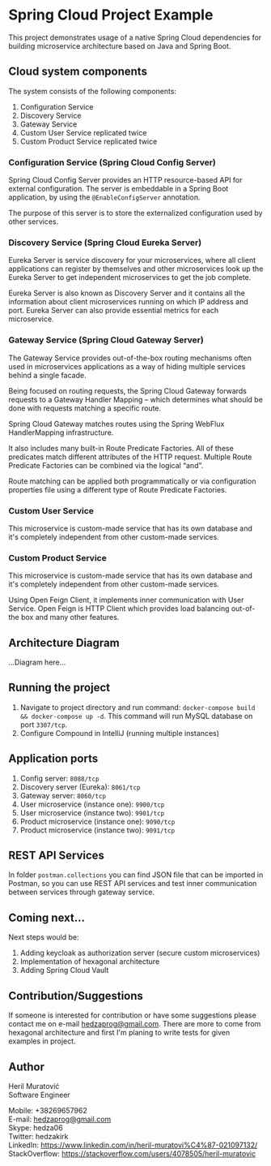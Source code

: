# Spring Cloud Project Example
This project demonstrates usage of a native Spring Cloud dependencies
for building microservice architecture based on Java and Spring Boot.


## Cloud system components
The system consists of the following components:
1. Configuration Service
2. Discovery Service
3. Gateway Service
4. Custom User Service replicated twice
5. Custom Product Service replicated twice


### Configuration Service (Spring Cloud Config Server)
Spring Cloud Config Server provides an HTTP resource-based API 
for external configuration. The server is embeddable in a Spring Boot application, 
by using the `@EnableConfigServer` annotation.

The purpose of this server is to store the externalized configuration used by other services.


### Discovery Service (Spring Cloud Eureka Server)
Eureka Server is service discovery for your microservices, where all client applications can register by 
themselves and other microservices look up the Eureka Server to get independent microservices to get the job complete.

Eureka Server is also known as Discovery Server and it contains all the information about client microservices 
running on which IP address and port. Eureka Server can also provide essential metrics for each microservice.


### Gateway Service (Spring Cloud Gateway Server)
The Gateway Service provides out-of-the-box routing mechanisms often used in microservices applications 
as a way of hiding multiple services behind a single facade.

Being focused on routing requests, the Spring Cloud Gateway forwards requests to 
a Gateway Handler Mapping – which determines what should be done with requests matching a specific route.

Spring Cloud Gateway matches routes using the Spring WebFlux HandlerMapping infrastructure.

It also includes many built-in Route Predicate Factories. All of these predicates match different attributes 
of the HTTP request. Multiple Route Predicate Factories can be combined via the logical “and”.

Route matching can be applied both programmatically or via configuration properties file using a different type 
of Route Predicate Factories.


### Custom User Service
This microservice is custom-made service that has its own database and it's completely independent from 
other custom-made services.

### Custom Product Service
This microservice is custom-made service that has its own database and it's completely independent from
other custom-made services.

Using Open Feign Client, it implements inner communication with User Service. 
Open Feign is HTTP Client which provides load balancing out-of-the box and many other features.


## Architecture Diagram
...Diagram here...


## Running the project
1. Navigate to project directory and run command: `docker-compose build && docker-compose up -d`. This command will 
run MySQL database on port `3307/tcp`.
2. Configure Compound in IntelliJ (running multiple instances)


## Application ports
1. Config server: `8088/tcp`
2. Discovery server (Eureka): `8061/tcp`
3. Gateway server: `8060/tcp`
4. User microservice (instance one): `9900/tcp`
5. User microservice (instance two): `9901/tcp`
6. Product microservice (instance one): `9090/tcp`
7. Product microservice (instance two): `9091/tcp`

## REST API Services
In folder `postman.collections` you can find JSON file that can be imported in Postman,
so you can use REST API services and test inner communication between services through gateway service.


## Coming next...
Next steps would be:
1. Adding keycloak as authorization server (secure custom microservices)
2. Implementation of hexagonal architecture
3. Adding Spring Cloud Vault


## Contribution/Suggestions
If someone is interested for contribution or have some suggestions please contact me on e-mail hedzaprog@gmail.com.
There are more to come from hexagonal architecture and first I'm planing to write tests for given examples in project.


## Author
Heril Muratović  
Software Engineer  

Mobile: +38269657962  
E-mail: hedzaprog@gmail.com  
Skype: hedza06  
Twitter: hedzakirk  
LinkedIn: https://www.linkedin.com/in/heril-muratovi%C4%87-021097132/  
StackOverflow: https://stackoverflow.com/users/4078505/heril-muratovic